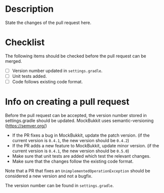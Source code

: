 # Description
State the changes of the pull request here.

# Checklist
The following items should be checked before the pull request can be merged.
- [ ] Version number updated in `settings.gradle`.
- [ ] Unit tests added.
- [ ] Code follows existing code format.

# Info on creating a pull request
Before the pull request can be accepted, the version number stored in settings.gradle should be updated.
MockBukkit uses semantic-versioning (https://semver.org/)

 - If the PR fixes a bug in MockBukkit, update the patch version. (if the current version is `0.4.1`, the new version should be `0.4.2`)
 - If the PR adds a new feature to MockBukkit, update minor version. (if the current version is `0.4.1`, the new version should be `0.5.0`)
 - Make sure that unit tests are added which test the relevant changes.
 - Make sure that the changes follow the existing code format.

Note that a PR that fixes an `UnimplementedOperationException` should be considered a new version and not a bugfix.

The version number can be found in `settings.gradle`.
